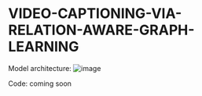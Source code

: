 # VIDEO-CAPTIONING-VIA-RELATION-AWARE-GRAPH-LEARNING
Model architecture:
![image](https://user-images.githubusercontent.com/116001091/196186687-f91b7d27-3d16-486d-a1f6-b480f9d83ce3.png)

Code:
coming soon
